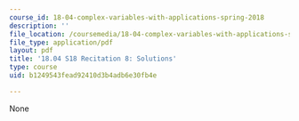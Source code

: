 ```yaml
---
course_id: 18-04-complex-variables-with-applications-spring-2018
description: ''
file_location: /coursemedia/18-04-complex-variables-with-applications-spring-2018/b1249543fead92410d3b4adb6e30fb4e_MIT18_04S18_Recit8-solutions.pdf
file_type: application/pdf
layout: pdf
title: '18.04 S18 Recitation 8: Solutions'
type: course
uid: b1249543fead92410d3b4adb6e30fb4e

---
```

None